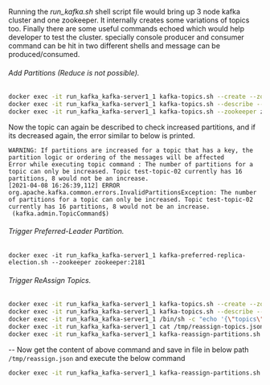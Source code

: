 Running the *run_kafka.sh* shell script file would bring up 3 node kafka cluster and one zookeeper. It internally creates some variations of topics too. Finally there are some useful commands echoed which would help developer to test the cluster. specially console producer and consumer command can be hit in two different shells and message can be produced/consumed.



###### Add Partitions (Reduce is not possible).
```bash
docker exec -it run_kafka_kafka-server1_1 kafka-topics.sh --create --zookeeper zookeeper:2181 --replication-factor 2 --partitions 3 --topic test-topic-02
docker exec -it run_kafka_kafka-server1_1 kafka-topics.sh --describe --zookeeper zookeeper:2181 --topic test-topic-02
docker exec -it run_kafka_kafka-server1_1 kafka-topics.sh --zookeeper zookeeper:2181 --alter --topic test-topic-02 --partitions 16
```
Now the topic can again be described to check increased partitions, and if its decreased again, the error similar to below is printed.

```
WARNING: If partitions are increased for a topic that has a key, the partition logic or ordering of the messages will be affected
Error while executing topic command : The number of partitions for a topic can only be increased. Topic test-topic-02 currently has 16 partitions, 8 would not be an increase.
[2021-04-08 16:26:39,112] ERROR org.apache.kafka.common.errors.InvalidPartitionsException: The number of partitions for a topic can only be increased. Topic test-topic-02 currently has 16 partitions, 8 would not be an increase.
 (kafka.admin.TopicCommand$)
 ```

###### Trigger Preferred-Leader Partition.

```shell
docker exec -it run_kafka_kafka-server1_1 kafka-preferred-replica-election.sh --zookeeper zookeeper:2181
```

###### Trigger ReAssign Topics.

```bash
docker exec -it run_kafka_kafka-server1_1 kafka-topics.sh --create --zookeeper zookeeper:2181 --replication-factor 2 --partitions 3 --topic test-topic-03
docker exec -it run_kafka_kafka-server1_1 kafka-topics.sh --describe --zookeeper zookeeper:2181 --topic test-topic-03
docker exec -it run_kafka_kafka-server1_1 /bin/sh -c "echo '{\"topics\":[{\"topic\":\"test-topic-03\"}],\"version\":1}' > /tmp/reassign-topics.json"
docker exec -it run_kafka_kafka-server1_1 cat /tmp/reassign-topics.json
docker exec -it run_kafka_kafka-server1_1 kafka-reassign-partitions.sh --zookeeper zookeeper:2181  --generate --topics-to-move-json-file /tmp/reassign-topics.json --broker-list 1001,1002

```
-- Now get the content of above command and save in file in below path `/tmp/reassign.json` and execute the below command
```bash
docker exec -it run_kafka_kafka-server1_1 kafka-reassign-partitions.sh --zookeeper zookeeper:2181 --execute --reassignment-json-file /tmp/reassign.json
```



